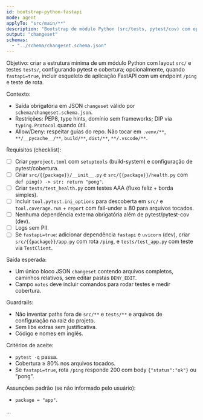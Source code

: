 ```yaml
---
id: bootstrap-python-fastapi
mode: agent
applyTo: "src/main/**"
description: "Bootstrap de módulo Python (src/tests, pytest/cov) com opção FastAPI"
output: "changeset"
schemas:
  - "../schema/changeset.schema.json"
---
```


Objetivo: criar a estrutura mínima de um módulo Python com layout `src/` e testes `tests/`, configurando pytest e cobertura; opcionalmente, quando `fastapi=true`, incluir esqueleto de aplicação FastAPI com um endpoint `/ping` e teste de rota.

Contexto:
- Saída obrigatória em JSON `changeset` válido por `schema/changeset.schema.json`.
- Restrições: PEP8, type hints, domínio sem frameworks; DIP via `typing.Protocol` quando útil.
- Allow/Deny: respeitar guias do repo. Não tocar em `.venv/**`, `**/__pycache__/**`, `build/**`, `dist/**`, `**/.vscode/**`.

Requisitos (checklist):
- [ ] Criar `pyproject.toml` com `setuptools` (build-system) e configuração de pytest/cobertura.
- [ ] Criar `src/{{package}}/__init__.py` e `src/{{package}}/health.py` com `def ping() -> str: return "pong"`.
- [ ] Criar `tests/test_health.py` com testes AAA (fluxo feliz + borda simples).
- [ ] Incluir `tool.pytest.ini_options` para descoberta em `src/` e `tool.coverage.run` + `report` com fail-under ≥ 80 para arquivos tocados.
- [ ] Nenhuma dependência externa obrigatória além de pytest/pytest-cov (dev).
- [ ] Logs sem PII.
- [ ] Se `fastapi=true`: adicionar dependência `fastapi` e `uvicorn` (dev), criar `src/{{package}}/app.py` com rota `/ping`, e `tests/test_app.py` com teste via `TestClient`.

Saída esperada:
- Um único bloco JSON `changeset` contendo arquivos completos, caminhos relativos, sem editar pastas `DENY_EDIT`.
- Campo `notes` deve incluir comandos para rodar testes e medir cobertura.

Guardrails:
- Não inventar paths fora de `src/**` e `tests/**` e arquivos de configuração na raiz do projeto.
- Sem libs extras sem justificativa.
- Código e nomes em inglês.

Critérios de aceite:
- `pytest -q` passa.
- Cobertura ≥ 80% nos arquivos tocados.
- Se `fastapi=true`, rota `/ping` responde 200 com body `{"status":"ok"}` ou "pong".

Assunções padrão (se não informado pelo usuário):
- `package = "app"`.

...
